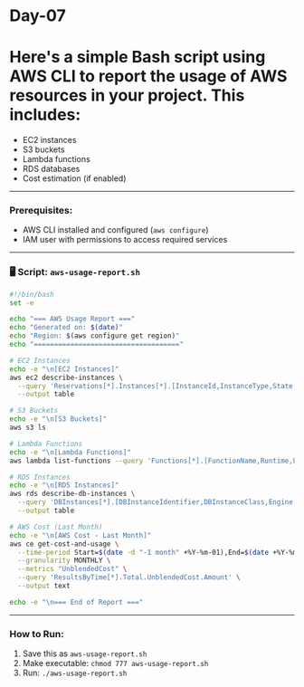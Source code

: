 # Day-07

# Here's a simple Bash script using AWS CLI to **report the usage of AWS resources** in your project. This includes:

* EC2 instances
* S3 buckets
* Lambda functions
* RDS databases
* Cost estimation (if enabled)

---

### Prerequisites:

* AWS CLI installed and configured (`aws configure`)
* IAM user with permissions to access required services

---

### 🖥️ **Script: `aws-usage-report.sh`**

```bash
#!/bin/bash
set -e

echo "=== AWS Usage Report ==="
echo "Generated on: $(date)"
echo "Region: $(aws configure get region)"
echo "===================================="

# EC2 Instances
echo -e "\n[EC2 Instances]"
aws ec2 describe-instances \
  --query 'Reservations[*].Instances[*].[InstanceId,InstanceType,State.Name,LaunchTime]' \
  --output table

# S3 Buckets
echo -e "\n[S3 Buckets]"
aws s3 ls

# Lambda Functions
echo -e "\n[Lambda Functions]"
aws lambda list-functions --query 'Functions[*].[FunctionName,Runtime,LastModified]' --output table

# RDS Instances
echo -e "\n[RDS Instances]"
aws rds describe-db-instances \
  --query 'DBInstances[*].[DBInstanceIdentifier,DBInstanceClass,Engine,DBInstanceStatus]' \
  --output table

# AWS Cost (Last Month)
echo -e "\n[AWS Cost - Last Month]"
aws ce get-cost-and-usage \
  --time-period Start=$(date -d "-1 month" +%Y-%m-01),End=$(date +%Y-%m-01) \
  --granularity MONTHLY \
  --metrics "UnblendedCost" \
  --query 'ResultsByTime[*].Total.UnblendedCost.Amount' \
  --output text

echo -e "\n=== End of Report ==="
```

---

###  How to Run:

1. Save this as `aws-usage-report.sh`
2. Make executable: `chmod 777 aws-usage-report.sh`
3. Run: `./aws-usage-report.sh`



